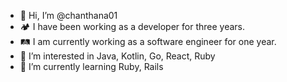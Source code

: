 - 👋 Hi, I’m @chanthana01
- 🏕 I have been working as a developer for three years.
- 🛤 I am currently working as a software engineer for one year.
- 👀 I’m interested in Java, Kotlin, Go, React, Ruby
- 🌱 I’m currently learning Ruby, Rails

<!---
chanthana01/chanthana01 is a ✨ special ✨ repository because its `README.md` (this file) appears on your GitHub profile.
You can click the Preview link to take a look at your changes.
--->
